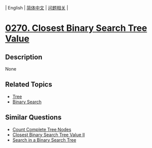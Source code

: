 
| English | [简体中文](README.md) | [问题相关](QUESTION.md) |
# [0270. Closest Binary Search Tree Value](https://leetcode-cn.com/problems/closest-binary-search-tree-value/)
## Description
None
## Related Topics
- [Tree](https://leetcode-cn.com/tag/tree)
- [Binary Search](https://leetcode-cn.com/tag/binary-search)
## Similar Questions
- [Count Complete Tree Nodes](../0222/README_EN.md)
- [Closest Binary Search Tree Value II](../0272/README_EN.md)
- [Search in a Binary Search Tree](../0700/README_EN.md)
